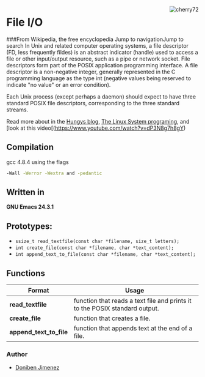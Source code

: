<a href="https://holbertonschool.com"><img src="https://i.ibb.co/RyBcXY6/cherry72.png" align="right" alt="cherry72" border="0"></a>

# File I/O

###From Wikipedia, the free encyclopedia
Jump to navigationJump to search
In Unix and related computer operating systems, a file descriptor (FD, less frequently fildes) is an abstract indicator (handle) used to access a file or other input/output resource, such as a pipe or network socket. File descriptors form part of the POSIX application programming interface. A file descriptor is a non-negative integer, generally represented in the C programming language as the type int (negative values being reserved to indicate "no value" or an error condition).

Each Unix process (except perhaps a daemon) should expect to have three standard POSIX file descriptors, corresponding to the three standard streams.

Read more about in the [Hungys blog](https://medium.com/hungys-blog/unix-programming-file-io-1a08b365863), [The Linux System programing](http://igm.univ-mlv.fr/~yahya/progsys/linux.pdf), and [look at this video[(https://www.youtube.com/watch?v=dP3N8g7h8gY) 
## Compilation

gcc 4.8.4 using the flags
```sh
-Wall -Werror -Wextra and -pedantic
```
## Written in

**GNU Emacs 24.3.1**

## Prototypes:

* ```ssize_t read_textfile(const char *filename, size_t letters);```
* ```int create_file(const char *filename, char *text_content);```
* ```int append_text_to_file(const char *filename, char *text_content);```

## Functions

| Format | Usage |
| ------ | ------ |
| **read_textfile** | function that reads a text file and prints it to the POSIX standard output. |
| **create_file** | function that creates a file. |
| **append_text_to_file** | function that appends text at the end of a file. |

### Author

 - [Doniben Jimenez](https://github.com/Doniben)

